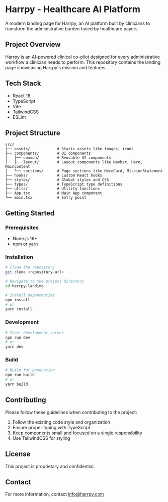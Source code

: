 # Harrpy - Healthcare AI Platform

A modern landing page for Harrpy, an AI platform built by clinicians to transform the administrative burden faced by healthcare payers.

## Project Overview

Harrpy is an AI-powered clinical co-pilot designed for every administrative workflow a clinician needs to perform. This repository contains the landing page showcasing Harrpy's mission and features.

## Tech Stack

- React 18
- TypeScript
- Vite
- TailwindCSS
- ESLint

## Project Structure

```
src/
├── assets/            # Static assets like images, icons
├── components/        # UI components
│   ├── common/        # Reusable UI components
│   ├── layout/        # Layout components like Navbar, Hero, MainContent
│   └── sections/      # Page sections like HeroCard, MissionStatement
├── hooks/             # Custom React hooks
├── styles/            # Global styles and CSS
├── types/             # TypeScript type definitions
├── utils/             # Utility functions
├── App.tsx            # Main App component
└── main.tsx           # Entry point
```

## Getting Started

### Prerequisites

- Node.js 16+
- npm or yarn

### Installation

```bash
# Clone the repository
git clone <repository-url>

# Navigate to the project directory
cd harrpy-landing

# Install dependencies
npm install
# or
yarn install
```

### Development

```bash
# Start development server
npm run dev
# or
yarn dev
```

### Build

```bash
# Build for production
npm run build
# or
yarn build
```

## Contributing

Please follow these guidelines when contributing to the project:

1. Follow the existing code style and organization
2. Ensure proper typing with TypeScript
3. Keep components small and focused on a single responsibility
4. Use TailwindCSS for styling

## License

This project is proprietary and confidential.

## Contact

For more information, contact [info@harrpy.com](mailto:info@harrpy.com) 